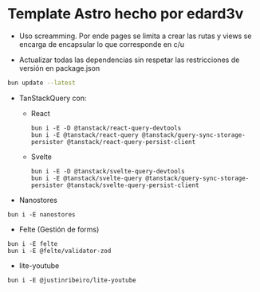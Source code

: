 # Template Astro hecho por edard3v

- Uso screamming. Por ende pages se limita a crear las rutas y views se encarga de encapsular lo que corresponde en c/u

- Actualizar todas las dependencias sin respetar las restricciones de versión en package.json

```bash
bun update --latest
```

- TanStackQuery con:

  - React

    ```
    bun i -E -D @tanstack/react-query-devtools
    bun i -E @tanstack/react-query @tanstack/query-sync-storage-persister @tanstack/react-query-persist-client
    ```

  - Svelte

    ```
    bun i -E -D @tanstack/svelte-query-devtools
    bun i -E @tanstack/svelte-query @tanstack/query-sync-storage-persister @tanstack/svelte-query-persist-client
    ```

- Nanostores

```
bun i -E nanostores
```

- Felte (Gestión de forms)

```
bun i -E felte
bun i -E @felte/validator-zod
```

- lite-youtube

```
bun i -E @justinribeiro/lite-youtube
```
